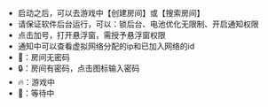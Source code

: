 - 启动之后，可以去游戏中【创建房间】或【搜索房间】
- 请保证软件后台运行，可以：锁后台、电池优化无限制、开启通知权限
- 点击加号，打开悬浮窗，需授予悬浮窗权限
- 通知中可以查看虚拟网络分配的ip和已加入网络的id
- 🔑：房间无密码
- 🔒：房间有密码，点击图标输入密码
- 🔥：游戏中
- 👻：等待中